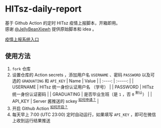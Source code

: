 # HITsz-daily-report

基于 Github Action 的定时 HITsz 疫情上报脚本，开箱即用。  
感谢  [@JellyBeanXiewh](https://github.com/JellyBeanXiewh/) 提供原始脚本和 idea 。

[疫情上报系统入口](http://xgsm.hitsz.edu.cn/zhxy-xgzs/xg_mobile/xs/yqxx)

## 使用方法
1. `fork` 仓库
2. 设置仓库的 Action secrets ，添加用户名 `USERNAME` 、密码 `PASSWORD` 以及可选的 `GRADUATING` 和 `API_KEY`
   |  Name  |  Value  |
   | :----: | :-----: |
   | USERNAME | HITsz 统一身份认证用户名 （学号） |
   | PASSWORD | HITsz 统一身份认证密码           |
   | GRADUATING | 是否毕业生班（是 `1` ，否 `0` <sup>默认</sup>） |
   | API_KEY  | Server 酱推送的 sckey <sup>[如何申请？](http://sc.ftqq.com/)</sup> |
3. 开启 Github Action <sup>[如何开启？](./how-to-enable)</sup>
4. 每天早上 7:00 (UTC 23:00) 定时自动运行，如果填写 `API_KEY` ，即可在微信上收到运行结果推送
